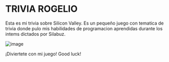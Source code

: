 # TRIVIA ROGELIO
Esta es mi trivia sobre Silicon Valley.
Es un pequeño juego con tematica de trivia donde pulo mis habilidades de programacion aprendidas durante los intems dictados por Silabuz.

![image](https://user-images.githubusercontent.com/112536136/190839603-b6925bc4-a768-442f-bea7-9db937578c32.png)

¡Diviertete con mi juego!
Good luck!
